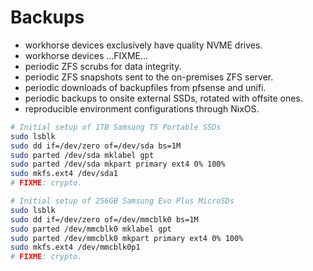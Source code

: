 # Backups

* workhorse devices exclusively have quality NVME drives.
* workhorse devices ...FIXME...
* periodic ZFS scrubs for data integrity.
* periodic ZFS snapshots sent to the on-premises ZFS server.
* periodic downloads of backupfiles from pfsense and unifi.
* periodic backups to onsite external SSDs, rotated with offsite ones.
* reproducible environment configurations through NixOS.

```sh
# Initial setup of 1TB Samsung T5 Portable SSDs
sudo lsblk
sudo dd if=/dev/zero of=/dev/sda bs=1M
sudo parted /dev/sda mklabel gpt
sudo parted /dev/sda mkpart primary ext4 0% 100%
sudo mkfs.ext4 /dev/sda1
# FIXME: crypto.
```

```sh
# Initial setup of 256GB Samsung Evo Plus MicroSDs
sudo lsblk
sudo dd if=/dev/zero of=/dev/mmcblk0 bs=1M
sudo parted /dev/mmcblk0 mklabel gpt
sudo parted /dev/mmcblk0 mkpart primary ext4 0% 100%
sudo mkfs.ext4 /dev/mmcblk0p1
# FIXME: crypto.
```


